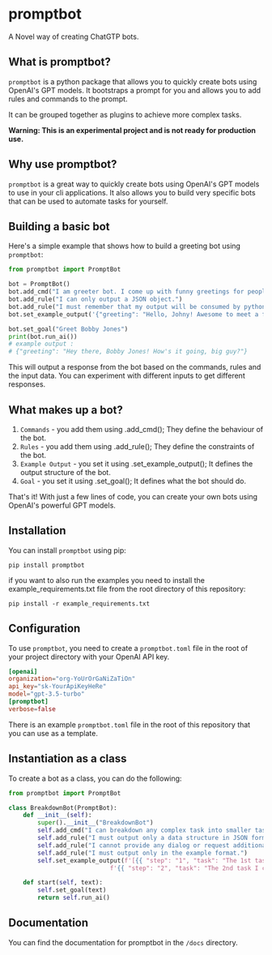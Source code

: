 # promptbot
A Novel way of creating ChatGTP bots.

## What is promptbot?

`promptbot` is a python package that allows you to quickly create bots using OpenAI's GPT models. 
It bootstraps a prompt for you and allows you to add rules and commands to the prompt.

It can be grouped together as plugins to achieve more complex tasks. 

**Warning: This is an experimental project and is not ready for production use.**

## Why use promptbot?

`promptbot` is a great way to quickly create bots using OpenAI's GPT models to use in your cli applications. 
It also allows you to build very specific bots that can be used to automate tasks for yourself. 

## Building a basic bot

Here's a simple example that shows how to build a greeting bot using `promptbot`:

```python
from promptbot import PromptBot

bot = PromptBot()
bot.add_cmd("I am greeter bot. I come up with funny greetings for people.")
bot.add_rule("I can only output a JSON object.")
bot.add_rule("I must remember that my output will be consumed by python")
bot.set_example_output('{"greeting": "Hello, Johny! Awesome to meet a fellow dancer!"}')

bot.set_goal("Greet Bobby Jones")
print(bot.run_ai())
# example output : 
# {"greeting": "Hey there, Bobby Jones! How's it going, big guy?"}
```

This will output a response from the bot based on the commands, rules and the input data. 
You can experiment with different inputs to get different responses. 

## What makes up a bot?
1. `Commands` - you add them using .add_cmd(); They define the behaviour of the bot.
2. `Rules` - you add them using .add_rule(); They define the constraints of the bot.
3. `Example Output` - you set it using .set_example_output(); It defines the output structure of the bot.
4. `Goal` - you set it using .set_goal(); It defines what the bot should do.

That's it! With just a few lines of code, you can create your own bots using OpenAI's powerful GPT models.

## Installation

You can install `promptbot` using pip:

```
pip install promptbot
```

if you want to also run the examples you need to install the example_requirements.txt file
from the root directory of this repository:

```
pip install -r example_requirements.txt
```

## Configuration

To use `promptbot`, you need to create a `promptbot.toml` file in the root of your project directory with your OpenAI API key. 

```toml
[openai]
organization="org-YoUrOrGaNiZaTiOn"
api_key="sk-YourApiKeyHeRe"
model="gpt-3.5-turbo"
[promptbot]
verbose=false
```

There is an example `promptbot.toml` file in the root of this repository that you can use as a template.

## Instantiation as a class

To create a bot as a class, you can do the following:

```python
from promptbot import PromptBot

class BreakdownBot(PromptBot):
    def __init__(self):
        super().__init__("BreakdownBot")
        self.add_cmd("I can breakdown any complex task into smaller tasks.")
        self.add_rule("I must output only a data structure in JSON format")
        self.add_rule("I cannot provide any dialog or request additional info")
        self.add_rule("I must output only in the example format.")
        self.set_example_output(f'[{{ "step": "1", "task": "The 1st task I create"}},'
                            f'{{ "step": "2", "task": "The 2nd task I create"}}]')

    def start(self, text):
        self.set_goal(text)
        return self.run_ai()
```

## Documentation

You can find the documentation for promptbot in the `/docs` directory.